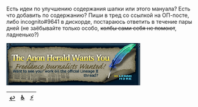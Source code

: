 Есть идеи по улучшению содержания шапки или этого мануала? Есть что добавить по содержанию? Пиши в тред со ссылкой на ОП-посте, либо incognito#9641 в дискорде, постараюсь ответить в течение пары дней (не заёбывайте только особо, ~~колбы сами себя не помоют~~, ладненько?)

![](pics/tahwy.png)

|[↩️](header.md)|[♿](perekat.md)|[⚡](https://2ch.hk/vg/res/42512408.html)|
|:---:|:---:|:---:|
